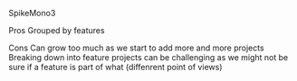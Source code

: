 SpikeMono3

Pros
Grouped by features

Cons
Can grow too much as we start to add more and more projects
Breaking down into feature projects can be challenging as we might not be sure if a feature is part of what (diffenrent point of views)

